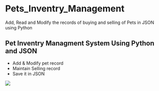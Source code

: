 # Pets_Inventry_Management
Add, Read and Modify the records of buying and selling of Pets in JSON using Python

<h2> Pet Inventry Managment System Using Python and JSON </h2>
<ul>
  <li>Add & Modify pet record</li>
  <li>Maintain Selling record</li>
  <li>Save it in JSON</li>
  </ul>
<img src="https://thumbor.forbes.com/thumbor/960x0/https%3A%2F%2Fspecials-images.forbesimg.com%2Fdam%2Fimageserve%2F1068867780%2F960x0.jpg" />

